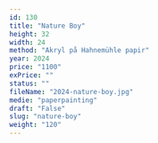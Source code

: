 ```yaml
---
id: 130
title: "Nature Boy"
height: 32
width: 24
method: "Akryl på Hahnemühle papir"
year: 2024
price: "1100"
exPrice: ""
status: ""
fileName: "2024-nature-boy.jpg"
medie: "paperpainting"
draft: "False"
slug: "nature-boy"
weight: "120"
---
```

